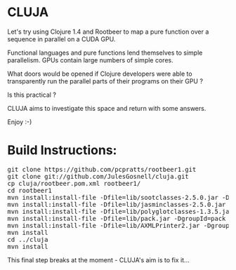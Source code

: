 CLUJA
=====

Let's try using Clojure 1.4 and Rootbeer to map a pure function over a sequence in parallel on a CUDA GPU.

Functional languages and pure functions lend themselves to simple parallelism.
GPUs contain large numbers of simple cores.

What doors would be opened if Clojure developers were able to
transparently run the parallel parts of their programs on their GPU ?

Is this practical ?

CLUJA aims to investigate this space and return with some answers.


Enjoy :-)

Build Instructions:
===================

<pre>
git clone https://github.com/pcpratts/rootbeer1.git
git clone git://github.com/JulesGosnell/cluja.git
cp cluja/rootbeer.pom.xml rootbeer1/
cd rootbeer1
mvn install:install-file -Dfile=lib/sootclasses-2.5.0.jar -DgroupId=soot -DartifactId=soot -Dversion=2.5.0 -Dpackaging=jar
mvn install:install-file -Dfile=lib/jasminclasses-2.5.0.jar -DgroupId=soot -DartifactId=jasmin -Dversion=2.5.0 -Dpackaging=jar
mvn install:install-file -Dfile=lib/polyglotclasses-1.3.5.jar -DgroupId=soot -DartifactId=polyglot -Dversion=1.3.5 -Dpackaging=jar
mvn install:install-file -Dfile=lib/pack.jar -DgroupId=pack -DartifactId=pack -Dversion=1.0 -Dpackaging=jar
mvn install:install-file -Dfile=lib/AXMLPrinter2.jar -DgroupId=axmlprinter -DartifactId=axmlprinter -Dversion=2.0 -Dpackaging=jar
mvn install
cd ../cluja
mvn install
</pre>

This final step breaks at the moment - CLUJA's aim is to fix it...

